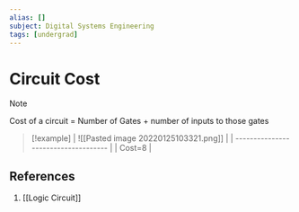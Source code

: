 ```yaml
---
alias: []
subject: Digital Systems Engineering
tags: [undergrad]
---
```

# Circuit Cost

> [!note]
> Cost of a circuit = Number of Gates + number of inputs to those gates

> [!example]
> | ![[Pasted image 20220125103321.png]] |
> | ------------------------------------ |
> | Cost=8                               | 

## References
1. [[Logic Circuit]]
